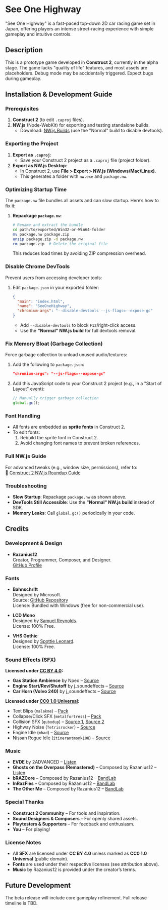 # See One Highway

"See One Highway" is a fast-paced top-down 2D car racing game set in Japan, offering players an intense street-racing experience with simple gameplay and intuitive controls.

## Description  
This is a prototype game developed in **Construct 2**, currently in the alpha stage. The game lacks "quality of life" features, and most assets are placeholders. Debug mode may be accidentally triggered. Expect bugs during gameplay.

## Installation & Development Guide

### **Prerequisites**
1. **Construct 2** (to edit `.caproj` files).  
2. **NW.js** (Node-WebKit) for exporting and testing standalone builds.  
   - Download: [NW.js Builds](https://nwjs.io/) (use the "Normal" build to disable devtools).  

### **Exporting the Project**
1. **Export as `.caproj`**:  
   - Save your Construct 2 project as a `.caproj` file (project folder).  
2. **Export as NW.js Desktop**:  
   - In Construct 2, use **File > Export > NW.js (Windows/Mac/Linux)**.  
   - This generates a folder with `nw.exe` and `package.nw`.  

### **Optimizing Startup Time**  
The `package.nw` file bundles all assets and can slow startup. Here’s how to fix it:  

1. **Repackage `package.nw`**:  
   ```bash
   # Rename and extract the bundle
   cd path/to/exported/Win32-or-Win64-folder
   mv package.nw package.zip
   unzip package.zip -d package.nw
   rm package.zip  # Delete the original file
   ```  
   This reduces load times by avoiding ZIP compression overhead.  

### **Disable Chrome DevTools**  
Prevent users from accessing developer tools:  

1. Edit `package.json` in your exported folder:  
   ```json
   {
     "main": "index.html",
     "name": "SeeOneHighway",
     "chromium-args": "--disable-devtools --js-flags=--expose-gc"
   }  
   ```  
   - Add `--disable-devtools` to block `F12`/right-click access.  
   - Use the **"Normal" NW.js build** for full devtools removal.  

### **Fix Memory Bloat (Garbage Collection)**  
Force garbage collection to unload unused audio/textures:  

1. Add the following to `package.json`:  
   ```json
   "chromium-args": "--js-flags=--expose-gc"  
   ```  
2. Add this JavaScript code to your Construct 2 project (e.g., in a "Start of Layout" event):  
   ```javascript
   // Manually trigger garbage collection
   global.gc();  
   ```  

### **Font Handling**  
- All fonts are embedded as **sprite fonts** in Construct 2.  
- To edit fonts:  
  1. Rebuild the sprite font in Construct 2.  
  2. Avoid changing font names to prevent broken references.  

### **Full NW.js Guide**  
For advanced tweaks (e.g., window size, permissions), refer to:  
🔗 [Construct 2 NW.js Roundup Guide](https://www.construct.net/en/forum/construct-2/general-discussion-17/big-nw-js-roundup-news-tips-119428)  

### **Troubleshooting**  
- **Slow Startup**: Repackage `package.nw` as shown above.  
- **DevTools Still Accessible**: Use the **"Normal" NW.js build** instead of SDK.  
- **Memory Leaks**: Call `global.gc()` periodically in your code.  

## Credits

### **Development & Design**  
- **Razanius12**  
  Creator, Programmer, Composer, and Designer.  
  [GitHub Profile](https://github.com/Razanius12)  

### **Fonts**  
- **Bahnschrift**  
  Designed by Microsoft.  
  Source: [GitHub Repository](https://github.com/microsoft-fonts/Bahnschrift)  
  License: Bundled with Windows (free for non-commercial use).  

- **LCD Mono**  
  Designed by [Samuel Reynolds](https://www.dafont.com/lcd-lcd-mono.font).  
  License: 100% Free.  

- **VHS Gothic**  
  Designed by [Spottie Leonard](https://www.dafont.com/vhs-gothic.font).  
  License: 100% Free.  

### **Sound Effects (SFX)**  
**Licensed under [CC BY 4.0](https://creativecommons.org/licenses/by/4.0/):**  
- **Gas Station Ambience** by Npeo – [Source](https://freesound.org/s/207384/)  
- **Engine Start/Rev/Shutoff** by j_soundeffects – [Source](https://freesound.org/s/639227/)  
- **Car Horn (Volvo 240)** by j_soundeffects – [Source](https://freesound.org/s/636502/)  

**Licensed under [CC0 1.0 Universal](https://creativecommons.org/publicdomain/zero/1.0/):**  
- Text Blips (`malakme`) – [Pack](https://freesound.org/people/malakme/packs/26531/)  
- Collapse/Click SFX (`metalfortress`) – [Pack](https://freesound.org/people/metalfortress/packs/33727/)  
- Collision SFX (`qubodup`) – [Source 1](https://freesound.org/s/332058/), [Source 2](https://freesound.org/s/332056/)  
- Highway Noise (`Tetrisrocker`) – [Source](https://freesound.org/s/774489/)  
- Engine Idle (`mhad`) – [Source](https://freesound.org/s/390786/)  
- Nissan Rogue Idle (`itinerantmonk108`) – [Source](https://freesound.org/s/609825/)  

### **Music**  
- **EVDE** by 2ADVANCED – [Listen](https://on.soundcloud.com/MkaFJ5DbmNQZEF9T7)  
- **Ghosts on the Overpass (Remastered)** – Composed by Razanius12 – [Listen](https://on.soundcloud.com/hzx6R9xqH28ETZw76)  
- **bRAZCore** – Composed by Razanius12 – [BandLab](https://www.bandlab.com/songs/d2ec5377-63da-ef11-88f6-6045bd3473c0)  
- **InRazFies** – Composed by Razanius12 – [BandLab](https://www.bandlab.com/songs/5ff4974e-2cdb-ef11-88f6-6045bd3473c0)  
- **The Other Me** – Composed by Razanius12 – [BandLab](https://www.bandlab.com/songs/2c4ece89-e546-ec11-9820-e42aac7a5303)  

### **Special Thanks**  
- **Construct 2 Community** – For tools and inspiration.  
- **Sound Designers & Composers** – For openly shared assets.  
- **Playtesters & Supporters** – For feedback and enthusiasm.  
- **You** – For playing!  

### **License Notes**  
- All **SFX** are licensed under **CC BY 4.0** unless marked as **CC0 1.0 Universal** (public domain).  
- **Fonts** are used under their respective licenses (see attribution above).  
- **Music** by Razanius12 is provided under the creator’s terms.  

## Future Development  
The beta release will include core gameplay refinement. Full release timeline is TBD.  
